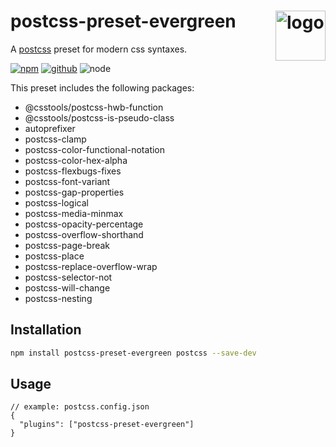 # postcss-preset-evergreen <img src="https://postcss.org/assets/postcss-CsElRNOW.svg" alt="logo" height="80" align="right">

A [postcss] preset for modern css syntaxes.

[![npm][npm-badge]][npm-url]
[![github][github-badge]][github-url]
![node][node-badge]

[postcss]: https://postcss.org/
[npm-url]: https://www.npmjs.com/package/postcss-preset-evergreen
[npm-badge]: https://img.shields.io/npm/v/postcss-preset-evergreen.svg?style=flat-square&logo=npm
[github-url]: https://github.com/best-shot/postcss-preset-evergreen
[github-badge]: https://img.shields.io/npm/l/postcss-preset-evergreen.svg?style=flat-square&colorB=blue&logo=github
[node-badge]: https://img.shields.io/node/v/postcss-preset-evergreen.svg?style=flat-square&colorB=green&logo=node.js

This preset includes the following packages:

- @csstools/postcss-hwb-function
- @csstools/postcss-is-pseudo-class
- autoprefixer
- postcss-clamp
- postcss-color-functional-notation
- postcss-color-hex-alpha
- postcss-flexbugs-fixes
- postcss-font-variant
- postcss-gap-properties
- postcss-logical
- postcss-media-minmax
- postcss-opacity-percentage
- postcss-overflow-shorthand
- postcss-page-break
- postcss-place
- postcss-replace-overflow-wrap
- postcss-selector-not
- postcss-will-change
- postcss-nesting

## Installation

```bash
npm install postcss-preset-evergreen postcss --save-dev
```

## Usage

```jsonc
// example: postcss.config.json
{
  "plugins": ["postcss-preset-evergreen"]
}
```
